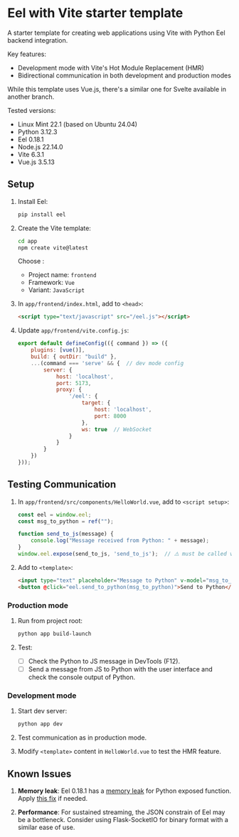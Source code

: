 # Eel with Vite starter template

A starter template for creating web applications using Vite with Python Eel backend integration.

Key features:
- Development mode with Vite's Hot Module Replacement (HMR)
- Bidirectional communication in both development and production modes

While this template uses Vue.js, there's a similar one for Svelte available in another branch.

Tested versions:
- Linux Mint 22.1 (based on Ubuntu 24.04)
- Python 3.12.3
- Eel 0.18.1
- Node.js 22.14.0
- Vite 6.3.1
- Vue.js 3.5.13

## Setup

1. Install Eel:
    ```sh
    pip install eel
    ```

2. Create the Vite template:
    ```sh
    cd app
    npm create vite@latest
    ```

    Choose :
    - Project name: `frontend`
    - Framework: `Vue`
    - Variant: `JavaScript`

3. In `app/frontend/index.html`, add to `<head>`:
    ```html
    <script type="text/javascript" src="/eel.js"></script>
    ```

4. Update `app/frontend/vite.config.js`:
    ```js
    export default defineConfig(({ command }) => ({
        plugins: [vue()],
        build: { outDir: "build" },
        ...(command === 'serve' && {  // dev mode config
            server: {
                host: 'localhost',
                port: 5173,
                proxy: {
                    '/eel': {
                        target: {
                            host: 'localhost',
                            port: 8000
                        },
                        ws: true  // WebSocket
                    }
                }
            }
        })
    }));
    ```

## Testing Communication

1. In `app/frontend/src/components/HelloWorld.vue`, add to `<script setup>`:
    ```js
    const eel = window.eel;
    const msg_to_python = ref("");

    function send_to_js(message) {
        console.log("Message received from Python: " + message);
    }
    window.eel.expose(send_to_js, 'send_to_js');  // ⚠️ must be called via `window.` and must get the name repeated as a string because the production build changes the functions names
    ```

2. Add to `<template>`:
    ```html
    <input type="text" placeholder="Message to Python" v-model="msg_to_python"/>
    <button @click="eel.send_to_python(msg_to_python)">Send to Python</button>
    ```

### Production mode

1. Run from project root:
    ```sh
    python app build-launch
    ```

2. Test:
   - [ ] Check the Python to JS message in DevTools (F12).
   - [ ] Send a message from JS to Python with the user interface and check the console output of Python.

### Development mode

1. Start dev server:
    ```sh
    python app dev
    ```

2. Test communication as in production mode.
3. Modify `<template>` content in `HelloWorld.vue` to test the HMR feature.

## Known Issues

1. **Memory leak**: Eel 0.18.1 has a [memory leak](https://github.com/python-eel/Eel/issues/757) for Python exposed function. Apply [this fix](https://github.com/python-eel/Eel/pull/760) if needed.

2. **Performance**: For sustained streaming, the JSON constrain of Eel may be a bottleneck. Consider using Flask-SocketIO for binary format with a similar ease of use.
